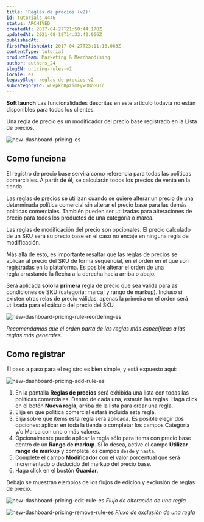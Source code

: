 ```yaml
---
title: 'Reglas de precios (v2)'
id: tutorials_4446
status: ARCHIVED
createdAt: 2017-04-27T21:50:44.178Z
updatedAt: 2021-08-19T14:33:42.966Z
publishedAt: 
firstPublishedAt: 2017-04-27T23:11:16.063Z
contentType: tutorial
productTeam: Marketing & Merchandising
author: authors_24
slugEN: pricing-rules-v2
locale: es
legacySlug: reglas-de-precios-v2
subcategoryId: wUepkh8pzimEywO8oGUIc
---
```


**Soft launch**
Las funcionalidades descritas en este artículo todavía no están disponibles para todos los clientes.

Una regla de precio es un modificador del precio base registrado en la Lista de precios.

![new-dashboard-pricing-es](//images.contentful.com/alneenqid6w5/3EB6csYrKUiwQGGuikW0MA/ada36ea5a53b0d864561093817b76bf9/new-dashboard-pricing-es.gif)

## Como funciona

El registro de precio base servirá como referencia para todas las políticas comerciales. A partir de él, se calcularán todos los precios de venta en la tienda.

Las reglas de precios se utilizan cuando se quiere alterar un precio de una determinada política comercial sin alterar el precio base para las demás políticas comerciales. También pueden ser utilizadas para alteraciones de precio para todos los productos de una categoría o marca.

Las reglas de modificación del precio son opcionales. El precio calculado de un SKU será su precio base en el caso no encaje en ninguna regla de modificación.

Más allá de esto, es importante resaltar que las reglas de precios se aplican al precio del SKU de forma sequencial, en el orden en el que son registradas en la plataforma. Es posible alterar el orden de una regla arrastando la flecha a la derecha hacia arriba o abajo. 

Será aplicada **sólo la primera** regla de precio que sea válida para as condiciones de SKU (categoría; marca; y rango de markup). Incluso si existen otras relas de precio válidas, apenas la primeira en el orden será utilizada para el cálculo del precio del SKU.

![new-dashboard-pricing-rule-reordering-es](//images.contentful.com/alneenqid6w5/3qFR7a9G2kCO6IMSACoKki/be7a36609e25db3e3e4da99f5b116c71/new-dashboard-pricing-rule-reordering-es.gif)

_Recomendamos que el orden parta de las reglas más específicas a las reglas más generales._

## Como registrar

El paso a paso para el registro es bien simple, y está expuesto aquí:

![new-dashboard-pricing-add-rule-es](//images.contentful.com/alneenqid6w5/1WE61W9Hvu8GMIoywGeqOG/97efe02874306a266793385ef984c32d/new-dashboard-pricing-add-rule-es.gif)

1. En la pantalla **Reglas de precios** será exhibida una lista con todas las políticas comerciales. Dentro de cada una, estarán las reglas. Haga click en el botón **Nueva regla**, arriba de la lista para crear una regla.
2. Elija en qué política comercial estará incluida esta regla.
3. Elija sobre qué items esta regla será aplicada. Es posible elegir dos opciones: aplicar en toda la tienda o completar los campos Categoría y/o Marca con uno o más valores.
4. Opcionalmente puede aplicar la regla sólo para items con precio base dentro de un **Rango de markup**. Si lo desea, active el campo **Utilizar rango de markup** y completa los campos `desde` y `hasta`.
5. Complete el campo **Modificador** con el valor porcentual que será incrementado o deducido del markup del precio base.
6. Haga click en el bostón **Guardar**.

Debajo se muestran ejemplos de los flujos de edición y exclusión de reglas de precio.

![new-dashboard-pricing-edit-rule-es](//images.contentful.com/alneenqid6w5/61kaPdcYbCkwYGa0IeQoOg/5620702e4eb27233d0bbc8a3e60e7c11/new-dashboard-pricing-edit-rule-es.gif)
*Flujo de alteración de una regla*

![new-dashboard-pricing-remove-rule-es](//images.contentful.com/alneenqid6w5/1iiu0BkGmgSC0Awgoacmq0/dedb479cfb8745277bad3e8f8d4e93ff/new-dashboard-pricing-remove-rule-es.gif)
*Fluxo de exclusión de una regla*
